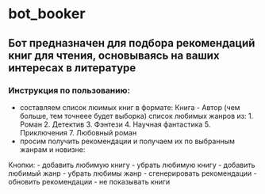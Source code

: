 ﻿# bot_booker
## Бот предназначен для подбора рекомендаций книг для чтения, основываясь на ваших интересах в литературе
### Инструкция по пользованию:
- составляем список люимых книг в формате:
    Книга - Автор (чем больше, тем точнеее будет выборка)
    список любимых жанров из:
        1. Роман 
        2. Детектив 
        3. Фэнтези
        4. Научная фантастика 
        5. Приключения 
        7. Любовный роман 
- просим получить рекомендации и получаем их по выбранным жанрам и новизне:

Кнопки:
    - добавить любимую книгу
    - убрать любимую книгу
    - добавить любимый жанр
    - убрать любимы жанр
    - сгенерировать рекомендации
    - обновить рекомендации
    - не показывать книги

